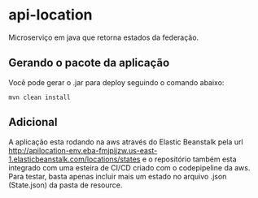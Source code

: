 # api-location

Microserviço em java que retorna estados da federação. 

## Gerando o pacote da aplicação

Você pode gerar o .jar para deploy seguindo o comando abaixo:
```shell script
mvn clean install
```

## Adicional

A aplicação esta rodando na aws através do Elastic Beanstalk pela url http://apilocation-env.eba-fmjpijzw.us-east-1.elasticbeanstalk.com/locations/states e o repositório também esta integrado com uma esteira de CI/CD criado com o codepipeline da aws. Para testar, basta apenas incluir mais um estado no arquivo .json (State.json) da pasta de resource.
